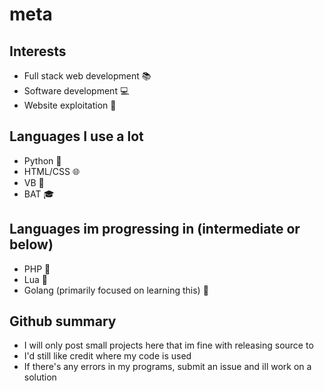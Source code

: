 # meta

## Interests
- Full stack web development 📚
- Software development 💻
- Website exploitation 👾

## Languages I use a lot
- Python 🐍
- HTML/CSS 🌐
- VB 🤖
- BAT 🎓

## Languages im progressing in (intermediate or below)
- PHP 🔄
- Lua 📜
- Golang (primarily focused on learning this) 🤖

## Github summary
- I will only post small projects here that im fine with releasing source to
- I'd still like credit where my code is used
- If there's any errors in my programs, submit an issue and ill work on a solution
